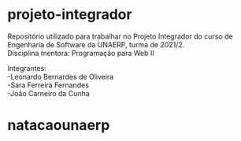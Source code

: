 # projeto-integrador
Repositório utilizado para trabalhar no Projeto Integrador do curso de Engenharia de Software da UNAERP, turma de 2021/2.  
Disciplina mentora: Programação para Web II  

Integrantes:  
-Leonardo Bernardes de Oliveira  
-Sara Ferreira Fernandes  
-João Carneiro da Cunha  
# natacaounaerp
